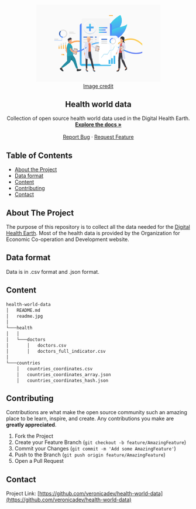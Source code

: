 <p align="center">
<img style="width:340px" src="https://raw.githubusercontent.com/veronicadev/health-world-data/main/readme.jpg" alt="Logo">
<br><a href="https://it.freepik.com/katemangostar" target="_blank">Image credit</a> 
</p>
<h2 align="center"> Health world data</h2>
  <p align="center">
    Collection of open source health world data used in the Digital Health Earth. 
    <br />
    <a href="https://github.com/veronicadev/health-world-data"><strong>Explore the docs »</strong></a>
    <br />
    <br />
    <a href="https://github.com/veronicadev/health-world-data/issues">Report Bug</a>
    ·
    <a href="https://github.com/veronicadev/health-world-data/issues">Request Feature</a>
  </p>


<!-- TABLE OF CONTENTS -->
## Table of Contents

* [About the Project](#about-the-project)
* [Data format](#data-format)
* [Content](#content)
* [Contributing](#contributing)
* [Contact](#contact)

 
## About The Project

The purpose of this repository is to collect all the data needed for the [Digital Health Earth](https://github.com/veronicadev/digital-earth). Most of the health data is provided by the Organization for Economic Co-operation and Development website.


## Data format
Data is in .csv format and .json format.

## Content
```
health-world-data
│   README.md
│   readme.jpg    
│
└───health
│   │
│   └───doctors
│       │   doctors.csv
│       │   doctors_full_indicator.csv
│   
└───countries
    │   countries_coordinates.csv
    │   countries_coordinates_array.json
    │   countries_coordinates_hash.json
```

## Contributing

Contributions are what make the open source community such an amazing place to be learn, inspire, and create. Any contributions you make are **greatly appreciated**.

1. Fork the Project
2. Create your Feature Branch (`git checkout -b feature/AmazingFeature`)
3. Commit your Changes (`git commit -m 'Add some AmazingFeature'`)
4. Push to the Branch (`git push origin feature/AmazingFeature`)
5. Open a Pull Request


## Contact

Project Link: [https://github.com/veronicadev/health-world-data](https://github.com/veronicadev/health-world-data)
